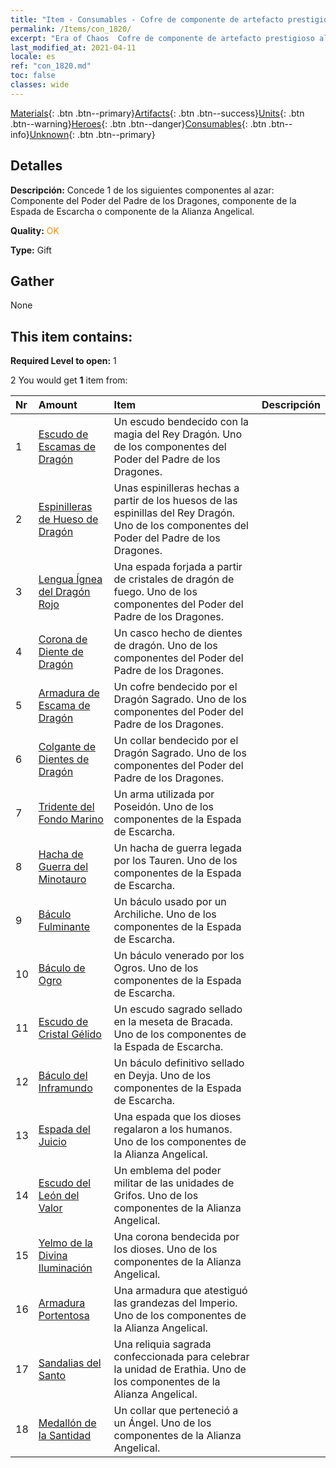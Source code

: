```yaml
---
title: "Item - Consumables - Cofre de componente de artefacto prestigioso al azar"
permalink: /Items/con_1820/
excerpt: "Era of Chaos  Cofre de componente de artefacto prestigioso al azar"
last_modified_at: 2021-04-11
locale: es
ref: "con_1820.md"
toc: false
classes: wide
---
```

 [Materials](/es/Items/){: .btn .btn--primary}[Artifacts](/es/Items/Artifacts/){: .btn .btn--success}[Units](/es/Items/Units/){: .btn .btn--warning}[Heroes](/es/Items/Heroes/){: .btn .btn--danger}[Consumables](/es/Items/Consumables/){: .btn .btn--info}[Unknown](/es/Items/Unknown/){: .btn .btn--primary}

## Detalles
 **Descripción:** Concede 1 de los siguientes componentes al azar: Componente del Poder del Padre de los Dragones, componente de la Espada de Escarcha o componente de la Alianza Angelical.

 **Quality:** <span style="color: #FF8C00">OK</span>

 **Type:** Gift

## Gather

  None

## This item contains:

 **Required Level to open:** 1

 2 You would get **1** item  from:

  | Nr | Amount |     Item    | Descripción |
  |:---|:-------|:------------|:-----------:|
  | 1 | [Escudo de Escamas de Dragón](/es/Items/art_144/) | Un escudo bendecido con la magia del Rey Dragón. Uno de los componentes del Poder del Padre de los Dragones. | 
  | 2 | [Espinilleras de Hueso de Dragón](/es/Items/art_145/) | Unas espinilleras hechas a partir de los huesos de las espinillas del Rey Dragón. Uno de los componentes del Poder del Padre de los Dragones. | 
  | 3 | [Lengua Ígnea del Dragón Rojo](/es/Items/art_146/) | Una espada forjada a partir de cristales de dragón de fuego. Uno de los componentes del Poder del Padre de los Dragones. | 
  | 4 | [Corona de Diente de Dragón](/es/Items/art_147/) | Un casco hecho de dientes de dragón. Uno de los componentes del Poder del Padre de los Dragones. | 
  | 5 | [Armadura de Escama de Dragón](/es/Items/art_148/) | Un cofre bendecido por el Dragón Sagrado. Uno de los componentes del Poder del Padre de los Dragones. | 
  | 6 | [Colgante de Dientes de Dragón](/es/Items/art_149/) | Un collar bendecido por el Dragón Sagrado. Uno de los componentes del Poder del Padre de los Dragones. | 
  | 7 | [Tridente del Fondo Marino](/es/Items/art_160/) | Un arma utilizada por Poseidón. Uno de los componentes de la Espada de Escarcha. | 
  | 8 | [Hacha de Guerra del Minotauro](/es/Items/art_161/) | Un hacha de guerra legada por los Tauren. Uno de los componentes de la Espada de Escarcha. | 
  | 9 | [Báculo Fulminante](/es/Items/art_162/) | Un báculo usado por un Archiliche. Uno de los componentes de la Espada de Escarcha. | 
  | 10 | [Báculo de Ogro](/es/Items/art_163/) | Un báculo venerado por los Ogros. Uno de los componentes de la Espada de Escarcha. | 
  | 11 | [Escudo de Cristal Gélido](/es/Items/art_164/) | Un escudo sagrado sellado en la meseta de Bracada. Uno de los componentes de la Espada de Escarcha. | 
  | 12 | [Báculo del Inframundo](/es/Items/art_165/) | Un báculo definitivo sellado en Deyja. Uno de los componentes de la Espada de Escarcha. | 
  | 13 | [Espada del Juicio](/es/Items/art_150/) | Una espada que los dioses regalaron a los humanos. Uno de los componentes de la Alianza Angelical. | 
  | 14 | [Escudo del León del Valor](/es/Items/art_151/) | Un emblema del poder militar de las unidades de Grifos. Uno de los componentes de la Alianza Angelical. | 
  | 15 | [Yelmo de la Divina Iluminación](/es/Items/art_152/) | Una corona bendecida por los dioses. Uno de los componentes de la Alianza Angelical. | 
  | 16 | [Armadura Portentosa](/es/Items/art_153/) | Una armadura que atestiguó las grandezas del Imperio. Uno de los componentes de la Alianza Angelical. | 
  | 17 | [Sandalias del Santo](/es/Items/art_154/) | Una reliquia sagrada confeccionada para celebrar la unidad de Erathia. Uno de los componentes de la Alianza Angelical. | 
  | 18 | [Medallón de la Santidad](/es/Items/art_155/) | Un collar que perteneció a un Ángel. Uno de los componentes de la Alianza Angelical. | 
